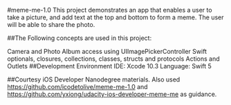 #meme-me-1.0
This project demonstrates an app that enables a user to take a picture, and add text at the top and bottom to form a meme. The user will be able to share the photo.

##The Following concepts are used in this project:

Camera and Photo Album access using UIImagePickerController
Swift optionals, closures, collections, classes, structs and protocols
Actions and Outlets
##Development Environment IDE: Xcode 10.3 Language: Swift 5

##Courtesy iOS Developer Nanodegree materials. Also used https://github.com/icodetolive/meme-me-1.0 and https://github.com/yxiong/udacity-ios-developer-meme-me as guidance.
